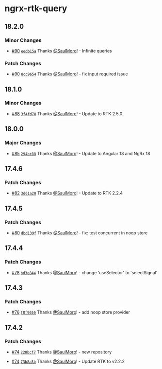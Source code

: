 # ngrx-rtk-query

## 18.2.0

### Minor Changes

- [#90](https://github.com/SaulMoro/ngrx-rtk-query/pull/90) [`eedb15a`](https://github.com/SaulMoro/ngrx-rtk-query/commit/eedb15a4bfa4a2b7efae5ac685f5ceac47fb20c4) Thanks [@SaulMoro](https://github.com/SaulMoro)! - Infinite queries

### Patch Changes

- [#90](https://github.com/SaulMoro/ngrx-rtk-query/pull/90) [`8cc9654`](https://github.com/SaulMoro/ngrx-rtk-query/commit/8cc96547cdb7b51c2b493c0a4dfa28826dfc87ab) Thanks [@SaulMoro](https://github.com/SaulMoro)! - fix input required issue

## 18.1.0

### Minor Changes

- [#88](https://github.com/SaulMoro/ngrx-rtk-query/pull/88) [`3f4fd78`](https://github.com/SaulMoro/ngrx-rtk-query/commit/3f4fd78ab6d0758c30f3ac92be14b6e509f25bc7) Thanks [@SaulMoro](https://github.com/SaulMoro)! - Update to RTK 2.5.0.

## 18.0.0

### Major Changes

- [#85](https://github.com/SaulMoro/ngrx-rtk-query/pull/85) [`294bc88`](https://github.com/SaulMoro/ngrx-rtk-query/commit/294bc884b99da0fccec91448003181e8efb56215) Thanks [@SaulMoro](https://github.com/SaulMoro)! - Update to Angular 18 and NgRx 18

## 17.4.6

### Patch Changes

- [#82](https://github.com/SaulMoro/ngrx-rtk-query/pull/82) [`3d61a20`](https://github.com/SaulMoro/ngrx-rtk-query/commit/3d61a20c92fe0408fa5c5770862a2dd9a809bb2a) Thanks [@SaulMoro](https://github.com/SaulMoro)! - Update to RTK 2.2.4

## 17.4.5

### Patch Changes

- [#80](https://github.com/SaulMoro/ngrx-rtk-query/pull/80) [`dbd139f`](https://github.com/SaulMoro/ngrx-rtk-query/commit/dbd139fd1e6eded267822b6b262b26142085632e) Thanks [@SaulMoro](https://github.com/SaulMoro)! - fix: test concurrent in noop store

## 17.4.4

### Patch Changes

- [#78](https://github.com/SaulMoro/ngrx-rtk-query/pull/78) [`bd3e844`](https://github.com/SaulMoro/ngrx-rtk-query/commit/bd3e844b81a10f7477464266c3dc8bb3d52f2a19) Thanks [@SaulMoro](https://github.com/SaulMoro)! - change 'useSelector' to 'selectSignal'

## 17.4.3

### Patch Changes

- [#76](https://github.com/SaulMoro/ngrx-rtk-query/pull/76) [`f8f9656`](https://github.com/SaulMoro/ngrx-rtk-query/commit/f8f96568cfd3dfd9256da2d362c7e52757c4eb66) Thanks [@SaulMoro](https://github.com/SaulMoro)! - add noop store provider

## 17.4.2

### Patch Changes

- [#74](https://github.com/SaulMoro/ngrx-rtk-query/pull/74) [`228bcf7`](https://github.com/SaulMoro/ngrx-rtk-query/commit/228bcf75003a8fe142f09d8a97de4e5d9cda7258) Thanks [@SaulMoro](https://github.com/SaulMoro)! - new repository

- [#74](https://github.com/SaulMoro/ngrx-rtk-query/pull/74) [`73b8a3b`](https://github.com/SaulMoro/ngrx-rtk-query/commit/73b8a3be47763097962bc6e7ed7c075c7cb2cf59) Thanks [@SaulMoro](https://github.com/SaulMoro)! - Update RTK to v2.2.2
